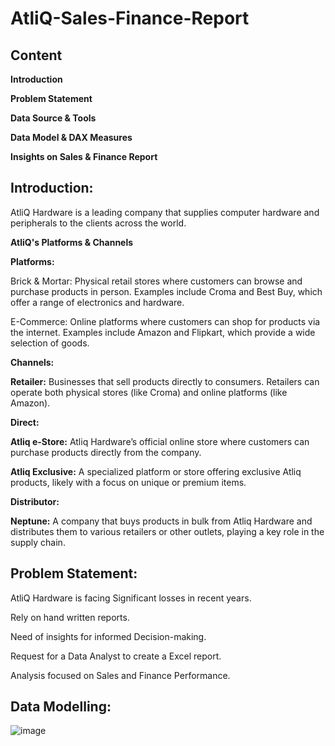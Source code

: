 # AtliQ-Sales-Finance-Report

## Content

**Introduction**

**Problem Statement**

**Data Source & Tools**

**Data Model & DAX Measures**

**Insights on Sales & Finance Report**

## Introduction:

AtliQ Hardware is  a leading company that supplies computer hardware and peripherals to the clients across the world.

**AtliQ's Platforms & Channels**

**Platforms:**

  Brick & Mortar: Physical retail stores where customers can browse and purchase products in person. Examples include Croma and Best Buy, which offer a range of electronics and hardware.

  E-Commerce: Online platforms where customers can shop for products via the internet. Examples include Amazon and Flipkart, which provide a wide selection of goods.

  **Channels:**

  **Retailer:** Businesses that sell products directly to consumers. Retailers can operate both physical stores (like Croma) and online platforms (like Amazon).

  **Direct:**

  **Atliq e-Store:** Atliq Hardware’s official online store where customers can purchase products directly from the company.

  **Atliq Exclusive:** A specialized platform or store offering exclusive Atliq products, likely with a focus on unique or premium items.

  **Distributor:**

  **Neptune:** A company that buys products in bulk from Atliq Hardware and distributes them to various retailers or other outlets, playing a key role in the supply chain.

  ## Problem Statement:

  AtliQ Hardware is facing Significant losses in recent years.
  
  Rely on hand written  reports.
  
  Need of insights for informed Decision-making.
  
  Request for a Data Analyst to create a Excel report.
  
  Analysis focused on Sales and Finance Performance.

  ## Data Modelling:

  ![image](https://github.com/user-attachments/assets/c9ee5ee3-1473-4f2c-a39a-706f593778c6)




  

  

